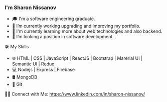 ### I'm Sharon Nissanov

- 🎓 I'm a software engineering graduate.
- 🔭 I’m currently working upgrading and improving my portfolio.
- 🌱 I'm currently learning more about web technologies and also backend.
- 🤔 I’m looking a position in software development.


🛠 My Skills
- 🌐   HTML | CSS | JavaScript | ReactJS | Bootstrap | Marerial UI | Semantic UI | Redux
- 💻   Nodejs | Express | Firebase
- 🛢   MongoDB
- 🔧   Git

🤝🏻  Connect with Me: https://www.linkedin.com/in/sharon-nissanov/
   
